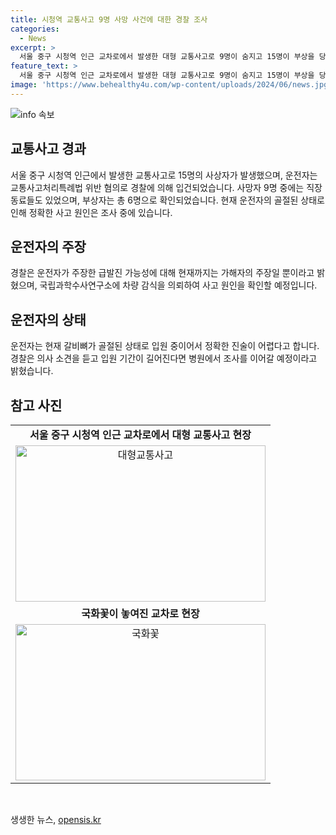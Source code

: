 ```yaml
---
title: 시청역 교통사고 9명 사망 사건에 대한 경찰 조사
categories:
  - News
excerpt: >
  서울 중구 시청역 인근 교차로에서 발생한 대형 교통사고로 9명이 숨지고 15명이 부상을 당한 사건. 운전자는 경찰의 업무상과실치사상 혐의로 입건됐으며, 현재 사고 원인은 조사 중이다. 피해자들은 각각 은행, 병원, 시청 등에서 근무하던 직장동료로 사고당시 음주나 마약 복용 상태는 아니었던 것으로 밝혀졌다. 경찰은 차량 감식과 자동차 제조사 협력을 통해 급발진 여부를 확인할 예정이며, 운전자는 입원 중이어서 조사가 어려운 상황이라고 전해졌다.
feature_text: >
  서울 중구 시청역 인근 교차로에서 발생한 대형 교통사고로 9명이 숨지고 15명이 부상을 당한 사건. 운전자는 경찰의 업무상과실치사상 혐의로 입건됐으며, 현재 사고 원인은 조사 중이다. 피해자들은 각각 은행, 병원, 시청 등에서 근무하던 직장동료로 사고당시 음주나 마약 복용 상태는 아니었던 것으로 밝혀졌다. 경찰은 차량 감식과 자동차 제조사 협력을 통해 급발진 여부를 확인할 예정이며, 운전자는 입원 중이어서 조사가 어려운 상황이라고 전해졌다.
image: 'https://www.behealthy4u.com/wp-content/uploads/2024/06/news.jpg'
---
```


<p><img src="https://www.behealthy4u.com/wp-content/uploads/2024/06/news.jpg" alt="info 속보" /></p>

<h2 data-ke-size="size26">교통사고 경과</h2>

<p data-ke-size="size16">서울 중구 시청역 인근에서 발생한 교통사고로 15명의 사상자가 발생했으며, 운전자는 교통사고처리특례법 위반 혐의로 경찰에 의해 입건되었습니다. 사망자 9명 중에는 직장동료들도 있었으며, 부상자는 총 6명으로 확인되었습니다. 현재 운전자의 골절된 상태로 인해 정확한 사고 원인은 조사 중에 있습니다.</p>

<h2 data-ke-size="size26">운전자의 주장</h2>

<p data-ke-size="size16">경찰은 운전자가 주장한 급발진 가능성에 대해 현재까지는 가해자의 주장일 뿐이라고 밝혔으며, 국립과학수사연구소에 차량 감식을 의뢰하여 사고 원인을 확인할 예정입니다.</p>

<h2 data-ke-size="size26">운전자의 상태</h2>

<p data-ke-size="size16">운전자는 현재 갈비뼈가 골절된 상태로 입원 중이어서 정확한 진술이 어렵다고 합니다. 경찰은 의사 소견을 듣고 입원 기간이 길어진다면 병원에서 조사를 이어갈 예정이라고 밝혔습니다.</p>

<h2 data-ke-size="size26">참고 사진</h2>

<table>
  <tbody>
    <tr>
      <td style="text-align: center; height: 17px;"><b>서울 중구 시청역 인근 교차로에서 대형 교통사고 현장</b></td>
    </tr>
    <tr>
      <td style="text-align: center;"><img src="이미지링크" alt="대형교통사고" width="400" height="250" /></td>
    </tr>
    <tr>
      <td style="text-align: center; height: 17px;"><b>국화꽃이 놓여진 교차로 현장</b></td>
    </tr>
    <tr>
      <td style="text-align: center;"><img src="이미지링크2" alt="국화꽃" width="400" height="250" /></td>
    </tr>
  </tbody>
</table>

<p data-ke-size="size16">&nbsp;</p>
생생한 뉴스, <a href="https://opensis.kr" rel="dofollow">opensis.kr</a>


